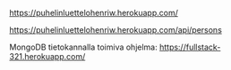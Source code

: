 https://puhelinluettelohenriw.herokuapp.com/

https://puhelinluettelohenriw.herokuapp.com/api/persons

MongoDB tietokannalla toimiva ohjelma:
https://fullstack-321.herokuapp.com/
